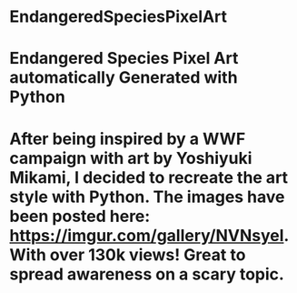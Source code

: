 # EndangeredSpeciesPixelArt

<h1>Endangered Species Pixel Art automatically Generated with Python<h1>

After being inspired by a WWF campaign with art by Yoshiyuki Mikami, I decided to recreate the art style with Python. The images have been posted here: https://imgur.com/gallery/NVNsyel. With over 130k views! Great to spread awareness on a scary topic.
